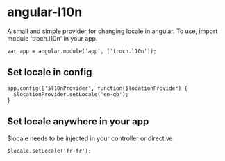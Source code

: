 angular-l10n
============

A small and simple provider for changing locale in angular.
To use, import module 'troch.l10n' in your app.

    var app = angular.module('app', ['troch.l10n']);

Set locale in config
--------------------

    app.config(['$l10nProvider', function($locationProvider) {
      $locationProvider.setLocale('en-gb');
    }

Set locale anywhere in your app
-------------------------------
$locale needs to be injected in your controller or directive

    $locale.setLocale('fr-fr');
